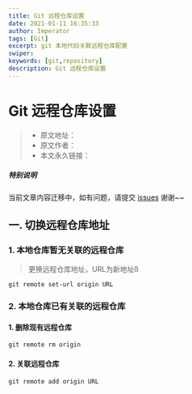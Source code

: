 ```yaml
---
title: Git 远程仓库设置
date: 2021-01-11 16:35:33
author: Imperator
tags: [Git]
excerpt: git 本地代码关联远程仓库配置
swiper: 
keywords: [git,repository]
description: Git 远程仓库设置
---
```


# Git 远程仓库设置

> * 原文地址：[]()
> * 原文作者：[]()
> * 本文永久链接：[]()

##### **特别说明**

当前文章内容迁移中，如有问题，请提交 [issues](https://github.com/Starrier/starrier.github.io/issues) 谢谢~~

## 一. 切换远程仓库地址

### 1. 本地仓库暂无关联的远程仓库

> 更换远程仓库地址，URL为新地址ß

```git
git remote set-url origin URL
```

### 2. 本地仓库已有关联的远程仓库

#### 1. 删除现有远程仓库

```git
git remote rm origin
```

#### 2. 关联远程仓库

```git
git remote add origin URL
```
